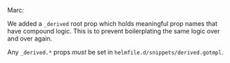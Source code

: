 Marc:

We added a `_derived` root prop which holds meaningful prop names that have compound logic. This is to prevent boilerplating the same logic over and over again.

Any `_derived.*` props _must_ be set in `helmfile.d/snippets/derived.gotmpl`.
